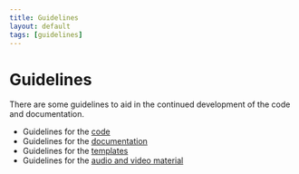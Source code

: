 ```yaml
---
title: Guidelines
layout: default
tags: [guidelines]
---
```


# Guidelines

There are some guidelines to aid in the continued development of the code and documentation.

*  Guidelines for the [code](/development/guidelines/code)
*  Guidelines for the [documentation](/development/guidelines/documentation)
*  Guidelines for the [templates](/development/guidelines/templates)
*  Guidelines for the [audio and video material](/development/guidelines/video)
